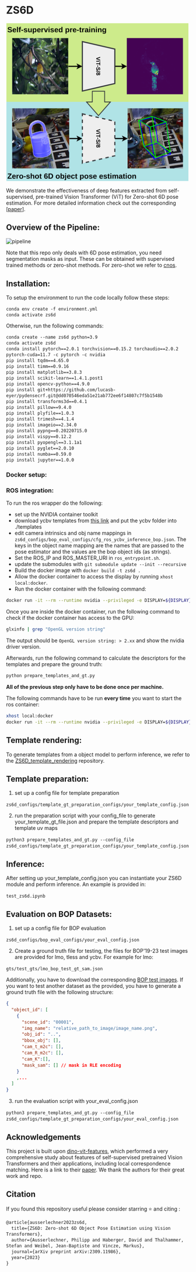 # ZS6D
<img src="./assets/overview.png" width="500" alt="teaser"/>

We demonstrate the effectiveness of deep features extracted from self-supervised, pre-trained Vision Transformer (ViT) for Zero-shot 6D pose estimation. For more detailed information check out the corresponding [[paper](https://arxiv.org/pdf/2309.11986.pdf)].

## Overview of the Pipeline:

![pipeline](./assets/ZS6D_pipeline.png)

Note that this repo only deals with 6D pose estimation, you need segmentation masks as input. These can be obtained with supervised trained methods or zero-shot methods. For zero-shot we refer to [cnos](https://github.com/nv-nguyen/cnos).

## Installation:
To setup the environment to run the code locally follow these steps:

```
conda env create -f environment.yml
conda activate zs6d
```

Otherwise, run the following commands:

```
conda create --name zs6d python=3.9
conda activate zs6d
conda install pytorch==2.0.1 torchvision==0.15.2 torchaudio==2.0.2 pytorch-cuda=11.7 -c pytorch -c nvidia
pip install tqdm==4.65.0
pip install timm==0.9.16
pip install matplotlib==3.8.3
pip install scikit-learn==1.4.1.post1
pip install opencv-python==4.9.0
pip install git+https://github.com/lucasb-eyer/pydensecrf.git@dd070546eda51e21ab772ee6f14807c7f5b1548b
pip install transforms3d==0.4.1
pip install pillow==9.4.0
pip install plyfile==1.0.3
pip install trimesh==4.1.4
pip install imageio==2.34.0
pip install pypng==0.20220715.0
pip install vispy==0.12.2
pip install pyopengl==3.1.1a1
pip install pyglet==2.0.10
pip install numba==0.59.0
pip install jupyter==1.0.0
```


### Docker setup:

### ROS integration:
To run the ros wrapper do the following:

- set up the NVIDIA container toolkit
- download ycbv templates from [this link](https://drive.google.com/file/d/1t0nk_1R931LYl-F9nrYLfk-jKxoki-0A/view?usp=sharing) and put the ycbv folder into ./templates
- edit camera intrinsics and obj name mappings in ```zs6d_configs/bop_eval_configs/cfg_ros_ycbv_inference_bop.json```. The keys in the object name mapping are the names that are passed to the pose estimator and the values are the bop object ids (as strings).
- Set the ROS_IP and ROS_MASTER_URI in ```ros_entrypoint.sh```.
- update the submodules with ```git submodule update --init --recursive```
- Build the docker image with ```docker build -t zs6d .```
- Allow the docker container to access the display by running ```xhost local:docker```.
- Run the docker container with the following command:

```bash
docker run -it --rm --runtime nvidia --privileged -e DISPLAY=${DISPLAY}  -e NVIDIA_DRIVER_CAPABILITIES=all -v /PATH_TO_REPOSITORY:/code -v /PATH_TO_REPOSITORY/torch_cache:/root/.cache/torch -v /tmp/.X11-unix:/tmp/.X11-unix torch --net host zs6d /bin/bash
```
Once you are inside the docker container, run the following command to check if the docker container has access to the GPU:

```bash
glxinfo | grep "OpenGL version string"
```
The output should be ```OpenGL version string: > 2.xx``` and show the nvidia driver version.

Afterwards, run the following command to calculate the descriptors for the templates and prepare the ground truth:
```bash
python prepare_templates_and_gt.py
```

**All of the previous step only have to be done once per machine.**



The following commands have to be run **every time** you want to start the ros container:

```bash
xhost local:docker
docker run -it --rm --runtime nvidia --privileged -e DISPLAY=${DISPLAY}  -e NVIDIA_DRIVER_CAPABILITIES=all -v /PATH_TO_REPOSITORY:/code -v /PATH_TO_REPOSITORY/torch_cache:/root/.cache/torch -v /tmp/.X11-unix:/tmp/.X11-unix torch --net host zs6d
```

## Template rendering:
To generate templates from a object model to perform inference, we refer to the [ZS6D_template_rendering](https://github.com/haberger/ZS6D_template_rendering) repository.

## Template preparation:

1. set up a config file for template preparation

```zs6d_configs/template_gt_preparation_configs/your_template_config.json```

2. run the preparation script with your config_file to generate your_template_gt_file.json and prepare the template descriptors and template uv maps

```python3 prepare_templates_and_gt.py --config_file zs6d_configs/template_gt_preparation_configs/your_template_config.json```


## Inference:
After setting up your_template_config.json you can instantiate your ZS6D module and perform inference. An example is provided in:

```test_zs6d.ipynb```


## Evaluation on BOP Datasets:

1. set up a config file for BOP evaluation

```zs6d_configs/bop_eval_configs/your_eval_config.json```

2. Create a ground truth file for testing, the files for BOP'19-23 test images are provided for lmo, tless and ycbv. For example for lmo:

```gts/test_gts/lmo_bop_test_gt_sam.json```

Additionally, you have to download the corresponding [BOP test images](https://bop.felk.cvut.cz/datasets/#LM-O). If you want to test another dataset as the provided, you have to generate a ground truth file with the following structure:

```json
{
  "object_id": [
    {
      "scene_id": "00001", 
      "img_name": "relative_path_to_image/image_name.png", 
      "obj_id": "..", 
      "bbox_obj": [], 
      "cam_t_m2c": [], 
      "cam_R_m2c": [], 
      "cam_K":[],
      "mask_sam": [] // mask in RLE encoding
    }
    ,...
  ]
}
```

3. run the evaluation script with your_eval_config.json

```python3 prepare_templates_and_gt.py --config_file zs6d_configs/template_gt_preparation_configs/your_eval_config.json```


## Acknowledgements
This project is built upon [dino-vit-features](https://github.com/ShirAmir/dino-vit-features), which performed a very comprehensive study about features of self-supervised pretrained Vision Transformers and their applications, including local correspondence matching. Here is a link to their [paper](https://arxiv.org/abs/2112.05814). We thank the authors for their great work and repo.

## Citation
If you found this repository useful please consider starring ⭐ and citing :

```
@article{ausserlechner2023zs6d,
  title={ZS6D: Zero-shot 6D Object Pose Estimation using Vision Transformers},
  author={Ausserlechner, Philipp and Haberger, David and Thalhammer, Stefan and Weibel, Jean-Baptiste and Vincze, Markus},
  journal={arXiv preprint arXiv:2309.11986},
  year={2023}
}
```
